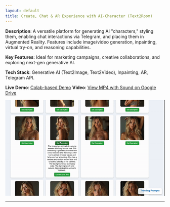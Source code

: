 ```yaml
---
layout: default
title: Create, Chat & AR Experience with AI-Character (Text2Room)
---
```


**Description**: A versatile platform for generating AI "characters," styling them, enabling chat interactions via Telegram, and placing them in Augmented Reality. Features include image/video generation, inpainting, virtual try-on, and reasoning capabilities.

**Key Features**: Ideal for marketing campaigns, creative collaborations, and exploring next-gen generative AI.

**Tech Stack**: Generative AI (Text2Image, Text2Video), Inpainting, AR, Telegram API.

**Live Demo**: [Colab-based Demo](https://adfeed-1095464065298.us-central1.run.app/)
**Video**: [View MP4 with Sound on Google Drive](https://drive.google.com/file/d/1kvg4gjCNFPmrI3URPsM3eIyQ_vqSk1Ow/view?usp=sharing)

![Create, Chat & AR Experience with AI-Character](samples/adfeed_her.gif "Create & Chat: AI Fashion Models, Ad Campaigns, or Pokémon Buddies")

---
